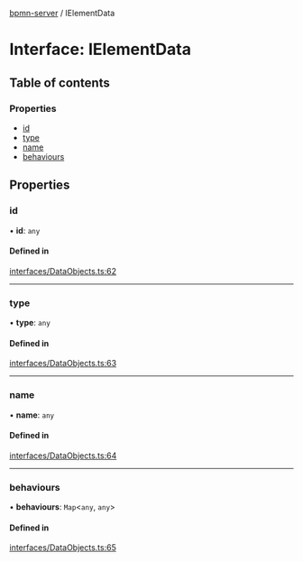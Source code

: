 [bpmn-server](../readme.md) / IElementData

# Interface: IElementData

## Table of contents

### Properties

- [id](IElementData.md#id)
- [type](IElementData.md#type)
- [name](IElementData.md#name)
- [behaviours](IElementData.md#behaviours)

## Properties

### id

• **id**: `any`

#### Defined in

[interfaces/DataObjects.ts:62](https://github.com/bpmnServer/bpmn-server/blob/a424360/src/interfaces/DataObjects.ts#L62)

___

### type

• **type**: `any`

#### Defined in

[interfaces/DataObjects.ts:63](https://github.com/bpmnServer/bpmn-server/blob/a424360/src/interfaces/DataObjects.ts#L63)

___

### name

• **name**: `any`

#### Defined in

[interfaces/DataObjects.ts:64](https://github.com/bpmnServer/bpmn-server/blob/a424360/src/interfaces/DataObjects.ts#L64)

___

### behaviours

• **behaviours**: `Map`\<`any`, `any`\>

#### Defined in

[interfaces/DataObjects.ts:65](https://github.com/bpmnServer/bpmn-server/blob/a424360/src/interfaces/DataObjects.ts#L65)

